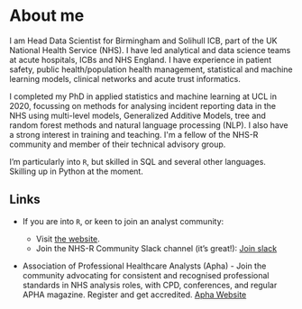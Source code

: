About me
================

I am Head Data Scientist for Birmingham and Solihull ICB, part of the UK National Health Service (NHS). I
have led analytical and data science teams at acute hospitals, ICBs and NHS England. I have experience 
in patient safety, public health/population health management, statistical and machine learning models,
clinical networks and acute trust informatics. 

I completed my PhD in applied statistics and machine learning at UCL in
2020, focussing on methods for analysing incident reporting data in the
NHS using multi-level models, Generalized Additive Models, tree and
random forest methods and natural language processing (NLP). I also have
a strong interest in training and teaching. I'm a fellow of 
the NHS-R community and member of their technical advisory group.

I’m particularly into `R`, but skilled in SQL and several other
languages. Skilling up in Python at the moment.

## Links

-   If you are into `R`, or keen to join an analyst community:

    -   Visit [the website](https://nhsrcommunity.com/).
    -   Join the NHS-R Community Slack channel (it’s great!): [Join
        slack](https://join.slack.com/t/nhsrcommunity/shared_invite/zt-arabo68y-_Uv5uU2dmtfe8mk5ing9Fg)

-   Association of Professional Healthcare Analysts (Apha) - Join the
    community advocating for consistent and recognised professional
    standards in NHS analysis roles, with CPD, conferences, and regular
    APHA magazine. Register and get accredited. [Apha
    Website](https://www.aphanalysts.org/)
